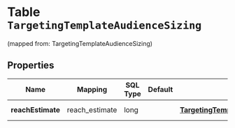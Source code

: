 
# Table `TargetingTemplateAudienceSizing`
(mapped from: TargetingTemplateAudienceSizing)

## Properties
Name | Mapping | SQL Type | Default | Type | Description | Notes
---- | ------- | -------- | ------- | ---- | ----------- | -----
**reachEstimate** | reach_estimate | long |  | [**TargetingTemplateAudienceSizingReachEstimate**](TargetingTemplateAudienceSizingReachEstimate.md) |  |  [optional] [foreignkey]



